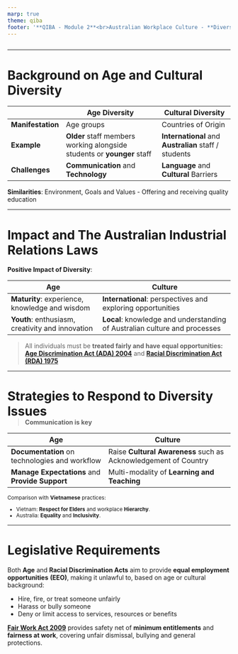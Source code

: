 ```yaml
---
marp: true
theme: qiba
footer: '**QIBA - Module 2**<br>Australian Workplace Culture - **Diversity**'
---
```


<!-- 
_class: title
 -->

 <script src="./themes/text.js"></script>

<div style="display: flex; flex-direction: column">

<div style="width: 120%; margin-top: -300px; margin-left: -150px; opacity: 0.45; margin-bottom: -120px; ">

![Diversity_Banner](./themes/Images/QUT_Diversity.jpg)

</div>

<div style="flex: 0.5">

<div style="background-color: white; opacity: 0.9; border-radius: 0.5rem; align-text: center; text-align: center">

# **Diversity** and **Culture** in the Australian Workplace

</div>

*A study on the <span class="slide-in">**age**</span> and <span class="slide-in">**cultural**</span> diversity from the perspective of a <span class="slide-in">**Teaching Staff**</span> at a <span class="slide-in">**University**</span>*.

**Presented by**: Dan Tran

</div>

</div>

---

# Background on Age and Cultural Diversity

| | **Age Diversity** | **Cultural Diversity** |
|---|---|---|
| **Manifestation** | Age groups | Countries of Origin |
| **Example** | **Older** staff members working alongside students or **younger** staff | **International** and **Australian** staff / students |
| **Challenges** | **Communication** and **Technology** | **Language** and **Cultural** Barriers |

**Similarities**: Environment, Goals and Values - <span class="slide-in">Offering and receiving quality education</span>

---

# Impact and The Australian Industrial Relations Laws

**Positive Impact of Diversity**:

| **Age** | **Culture** |
|---|---|
| **Maturity**: experience, knowledge and wisdom | **International**: perspectives and exploring opportunities |
| **Youth**: enthusiasm, creativity and innovation | **Local**: knowledge and understanding of Australian culture and processes |

> All individuals must be <span class="slide-in">**treated fairly and have equal opportunities:**</span> [**Age Discrimination Act (ADA) 2004**](https://humanrights.gov.au/our-work/employers/age-discrimination) and [**Racial Discrimination Act (RDA) 1975**](https://humanrights.gov.au/our-work/race-discrimination/publications/know-your-rights-racial-discrimination-and-vilification)

---

# Strategies to Respond to Diversity Issues

<div style="margin-top: -20px">

> **Communication is key**

</div>

<small>

| **Age** | **Culture** |
|---|---|
| **Documentation** on technologies and workflow | Raise **Cultural Awareness** such as Acknowledgement of Country |
| **Manage Expectations** and **Provide Support** | Multi-modality of **Learning and Teaching** |

Comparison with **Vietnamese** practices:

- Vietnam: <span class="slide-in">**Respect for Elders** and workplace **Hierarchy**.</span>
- Australia: <span class="slide-in">**Equality** and **Inclusivity**.</span>

</small>

<!-- 
Response to diversity issues can include:

- Training and Development
- Cultural Awareness Programs
- Inclusive Policies
- Flexible Work Arrangements
- Mentoring and Support Programs
- Employee Resource Groups
- Regular Feedback and Communication
- Celebrating Cultural Events

Diversity in Vietnam: limited

- Students are the same age
- Most students and staff are Vietnamese
 -->

---

# Legislative Requirements

<!-- 
EEO and Fair Work laws

EEO: Equal Employment Opportunity
Fair Work: Fair Work Act 2009 (Cth)
 -->

Both **Age** and **Racial Discrimination Acts** aim to provide <span class="slide-in">**equal employment opportunities**</span> **(EEO)**, making it unlawful to, based on age or cultural background:


- <span class="slide-in">Hire, fire, or treat someone unfairly</span>
- <span class="slide-in">Harass or bully someone</span>
- <span class="slide-in">Deny or limit access to services, resources or benefits</span>


[**Fair Work Act 2009**](https://www.fairwork.gov.au/about-us/legislation) provides safety net of <span class="slide-in">**minimum entitlements**</span> and <span class="slide-in">**fairness at work**</span>, covering unfair dismissal, bullying and general protections.